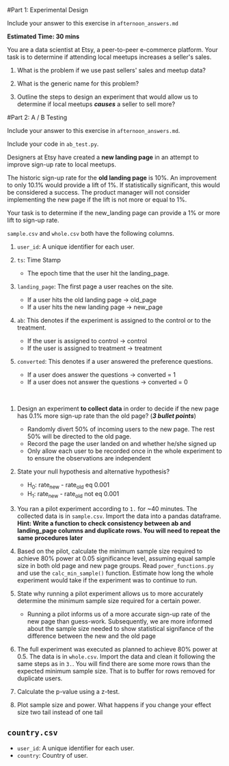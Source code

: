 #Part 1: Experimental Design

Include your answer to this exercise in ``afternoon_answers.md``

**Estimated Time: 30 mins**

You are a data scientist at Etsy, a peer-to-peer e-commerce platform.
Your task is to determine if attending local meetups increases a seller's sales.

1. What is the problem if we use past sellers' sales and meetup data?

2. What is the generic name for this problem?

3. Outline the steps to design an experiment that would allow us to
determine if local meetups _**causes**_ a seller to sell more?


#Part 2: A / B Testing

Include your answer to this exercise in ``afternoon_answers.md``.

Include your code in ``ab_test.py``.

Designers at Etsy have created a **new landing page** in an attempt to
improve sign-up rate to local meetups.

The historic sign-up rate for the **old landing page** is 10%.
An improvement to only 10.1% would provide a lift of 1%.
If statistically significant, this would be considered a success.
The product manager will not consider implementing the new page if
the lift is not more or equal to 1%.

Your task is to determine if the new_landing page can provide a 1% or more
lift to sign-up rate.

``sample.csv`` and ``whole.csv`` both have the following columns.
1. `user_id`: A unique identifier for each user.

2. `ts`: Time Stamp
    - The epoch time that the user hit the landing_page.
3. `landing_page`: The first page a user reaches on the site.
    - If a user hits the old landing page -> old_page
    - If a user hits the new landing page -> new_page
4. `ab`: This denotes if the experiment is assigned to the control or to the treatment.
    - If the user is assigned to control -> control
    - If the user is assigned to treatment -> treatment
5. `converted`: This denotes if a user answered the preference questions.
    - If a user does answer the questions -> converted = 1
    - If a user does not answer the questions -> converted = 0


<br>

1. Design an experiment **to collect data** in order to decide if the new page
   has 0.1% more sign-up rate than the old page? (**_3 bullet points_**)

    - Randomly divert 50% of incoming users to the new page. The rest 50%
      will be directed to the old page.
    - Record the page the user landed on and whether he/she signed up
    - Only allow each user to be recorded once in the whole experiment to
      to ensure the observations are independent

2. State your null hypothesis and alternative hypothesis?

    - H<sub>0</sub>: rate<sub>new</sub> - rate<sub>old</sub> eq 0.001
    - H<sub>1</sub>: rate<sub>new</sub> - rate<sub>old</sub> not eq 0.001

3. You ran a pilot experiment according to ``1.`` for ~40 minutes. The
   collected data is in ``sample.csv``. Import the data into a pandas
   dataframe. **Hint: Write a function to check consistency between ab and
   landing_page columns and duplicate rows. You will need to repeat the same
   procedures later**

4. Based on the pilot, calculate the minimum sample size required to achieve
   80% power at 0.05 significance level, assuming equal sample size in both
   old page and new page groups. Read ``power_functions.py`` and use the
   ``calc_min_sample()`` function. Estimate how long the whole experiment
   would take if the experiment was to continue to run.

5. State why running a pilot experiment allows us to more accurately
   determine the minimum sample size required for a certain power.

   - Running a pilot informs us of a more accurate sign-up rate of the new
     page than guess-work. Subsequently, we are more informed about the sample
     size needed to show statistical signifance of the difference between
     the new and the old page

6. The full experiment was executed as planned to achieve 80% power at 0.5. The
   data is in ``whole.csv``. Import the data and clean it following the same
   steps as in ``3.``.
   You will find there are some more rows than the expected minimum sample
   size. That is to buffer for rows removed for duplicate users.

7. Calculate the p-value using a z-test.


7. Plot sample size and power. What happens if you change your effect size
two tail instead of one tail



## `country.csv`
* `user_id`: A unique identifier for each user.
* `country`: Country of user.

